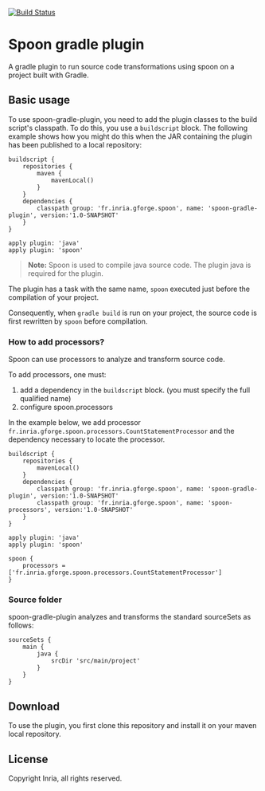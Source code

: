 [![Build Status](https://travis-ci.org/SpoonLabs/spoon-gradle-plugin.svg?branch=master)](https://travis-ci.org/SpoonLabs/spoon-gradle-plugin)

# Spoon gradle plugin

A gradle plugin to run source code transformations using spoon on a project built with Gradle.

## Basic usage

To use spoon-gradle-plugin, you need to add the plugin classes to the build script's classpath.
To do this, you use a `buildscript` block. The following example shows how you might do this when
the JAR containing the plugin has been published to a local repository:

```
buildscript {
    repositories {
        maven {
            mavenLocal()
        }
    }
    dependencies {
        classpath group: 'fr.inria.gforge.spoon', name: 'spoon-gradle-plugin', version:'1.0-SNAPSHOT'
    }
}

apply plugin: 'java'
apply plugin: 'spoon'
```

> **Note:** Spoon is used to compile java source code. The plugin java is required for the plugin.

The plugin has a task with the same name, `spoon` executed just before the compilation of your project.

Consequently, when `gradle build` is run on your project, the source code is first rewritten by `spoon` before compilation.

### How to add processors?

Spoon can use processors to analyze and transform source code.

To add processors, one must:

1. add a dependency  in the `buildscript` block. (you must specify the full qualified name)
2. configure spoon.processors

In the example below, we add processor `fr.inria.gforge.spoon.processors.CountStatementProcessor` and the dependency necessary to locate the processor.

```
buildscript {
    repositories {
        mavenLocal()
    }
    dependencies {
        classpath group: 'fr.inria.gforge.spoon', name: 'spoon-gradle-plugin', version:'1.0-SNAPSHOT'
        classpath group: 'fr.inria.gforge.spoon', name: 'spoon-processors', version:'1.0-SNAPSHOT'
    }
}

apply plugin: 'java'
apply plugin: 'spoon'

spoon {
    processors = ['fr.inria.gforge.spoon.processors.CountStatementProcessor']
}

```

### Source folder

spoon-gradle-plugin analyzes and transforms the standard sourceSets as follows:

```
sourceSets {
    main {
        java {
            srcDir 'src/main/project'
        }
    }
}
```

## Download

To use the plugin, you first clone this repository and install it on your maven local repository.

## License

Copyright Inria, all rights reserved.